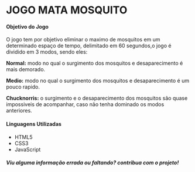 # JOGO MATA MOSQUITO


#### Objetivo do Jogo
O jogo tem por objetivo eliminar o maximo de mosquitos em um determinado espaço de tempo, delimitado em 60 segundos,o jogo é dividido em 3 modos, sendo eles:

**Normal:** modo no qual o surgimento dos mosquitos e desaparecimento é mais demorado.

**Medio:** modo no qual o surgimento dos mosquitos e desaparecimento é um pouco rapido.

**Chucknorris:** o surgimento e o desaparecimento dos mosquitos são quase impossiveis de acompanhar, caso não tenha dominado os modos anteriores.

#### Linguagens Utilizadas

* HTML5
* CSS3
* JavaScript

##### Viu alguma informação errada ou faltando? contribua com o projeto!
